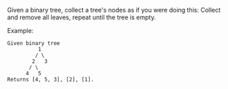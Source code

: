Given a binary tree, collect a tree's nodes as if you were doing this: Collect and remove all leaves, repeat until the tree is empty.

Example:
```
Given binary tree 
          1
         / \
        2   3
       / \     
      4   5    
Returns [4, 5, 3], [2], [1].
```
